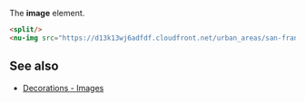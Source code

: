 The **image** element.

```html
<split/>
<nu-img src="https://d13k13wj6adfdf.cloudfront.net/urban_areas/san-francisco-bay-area_web-f17b1f60e6.jpg"></nu-img>
```

## See also

* [Decorations - Images](../../storybook/decorations/images.md)
